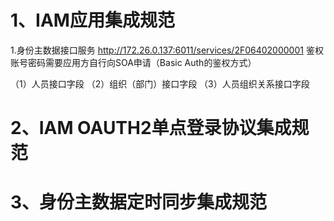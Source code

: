 
# 1、IAM应用集成规范


1.身份主数据接口服务
http://172.26.0.137:6011/services/2F06402000001    鉴权账号密码需要应用方自行向SOA申请（Basic Auth的鉴权方式）

（1）人员接口字段
（2）组织（部门）接口字段
（3）人员组织关系接口字段

# 2、IAM OAUTH2单点登录协议集成规范


# 3、身份主数据定时同步集成规范
